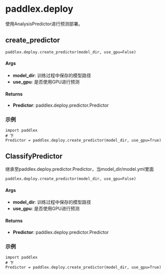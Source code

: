 # paddlex.deploy

使用AnalysisPredictor进行预测部署。

## create_predictor

```
paddlex.deploy.create_predictor(model_dir, use_gpu=False)
```

#### Args

* **model_dir**: 训练过程中保存的模型路径
* **use_gpu**: 是否使用GPU进行预测

#### Returns

* **Predictor**: paddlex.deploy.predictor.Predictor

### 示例

```
import paddlex
# 下
Predictor = paddlex.deploy.create_predictor(model_dir, use_gpu=True)
```

## ClassifyPredictor
继承至paddlex.deploy.predictor.Predictor，当model_dir/model.yml里面

```
paddlex.deploy.create_predictor(model_dir, use_gpu=False)
```

#### Args

* **model_dir**: 训练过程中保存的模型路径
* **use_gpu**: 是否使用GPU进行预测

#### Returns

* **Predictor**: paddlex.deploy.predictor.Predictor

### 示例

```
import paddlex
# 下
Predictor = paddlex.deploy.create_predictor(model_dir, use_gpu=True)
```
